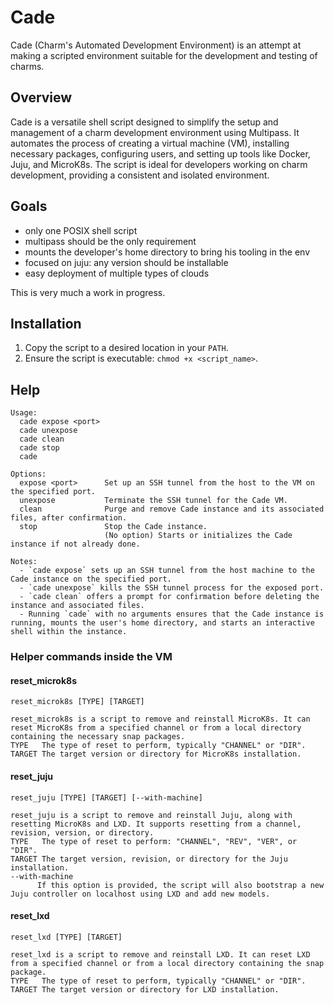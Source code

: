 # Cade

Cade (Charm's Automated Development Environment) is an attempt at making a scripted environment suitable for the development and testing of charms.  

## Overview

Cade is a versatile shell script designed to simplify the setup and management of a charm development environment using Multipass. It automates the process of creating a virtual machine (VM), installing necessary packages, configuring users, and setting up tools like Docker, Juju, and MicroK8s. The script is ideal for developers working on charm development, providing a consistent and isolated environment.  

## Goals

- only one POSIX shell script
- multipass should be the only requirement
- mounts the developer's home directory to bring his tooling in the env
- focused on juju: any version should be installable
- easy deployment of multiple types of clouds

This is very much a work in progress.

## Installation

1. Copy the script to a desired location in your `PATH`.
2. Ensure the script is executable: `chmod +x <script_name>`.

## Help

```
Usage:
  cade expose <port>
  cade unexpose
  cade clean
  cade stop
  cade

Options:
  expose <port>      Set up an SSH tunnel from the host to the VM on the specified port.
  unexpose           Terminate the SSH tunnel for the Cade VM.
  clean              Purge and remove Cade instance and its associated files, after confirmation.
  stop               Stop the Cade instance.
                     (No option) Starts or initializes the Cade instance if not already done.

Notes:
  - `cade expose` sets up an SSH tunnel from the host machine to the Cade instance on the specified port.
  - `cade unexpose` kills the SSH tunnel process for the exposed port.
  - `cade clean` offers a prompt for confirmation before deleting the instance and associated files.
  - Running `cade` with no arguments ensures that the Cade instance is running, mounts the user's home directory, and starts an interactive shell within the instance.
```

### Helper commands inside the VM

#### reset_microk8s

```
reset_microk8s [TYPE] [TARGET]

reset_microk8s is a script to remove and reinstall MicroK8s. It can reset MicroK8s from a specified channel or from a local directory containing the necessary snap packages.
TYPE   The type of reset to perform, typically "CHANNEL" or "DIR".
TARGET The target version or directory for MicroK8s installation.
```

#### reset_juju

```
reset_juju [TYPE] [TARGET] [--with-machine]

reset_juju is a script to remove and reinstall Juju, along with resetting MicroK8s and LXD. It supports resetting from a channel, revision, version, or directory.
TYPE   The type of reset to perform: "CHANNEL", "REV", "VER", or "DIR".
TARGET The target version, revision, or directory for the Juju installation.
--with-machine
      If this option is provided, the script will also bootstrap a new Juju controller on localhost using LXD and add new models.
```

#### reset_lxd

```
reset_lxd [TYPE] [TARGET]

reset_lxd is a script to remove and reinstall LXD. It can reset LXD from a specified channel or from a local directory containing the snap package.
TYPE   The type of reset to perform, typically "CHANNEL" or "DIR".
TARGET The target version or directory for LXD installation.
```
